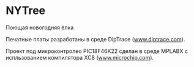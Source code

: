 # NYTree
Поющая новогодняя ёлка

Печатные платы разработаны в среде DipTrace (www.diptrace.com).

Проект под микроконтролео PIC18F46K22 сделан в среде MPLABX с испльзованием компилятора XC8 (www.microchip.com).
